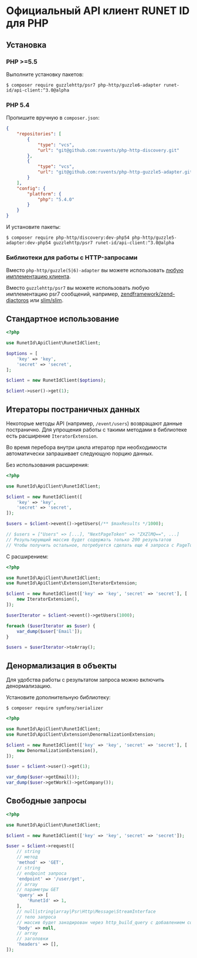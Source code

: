 # Официальный API клиент RUNET ID для PHP

## Установка

### PHP \>=5.5

Выполните установку пакетов:

`$ composer require guzzlehttp/psr7 php-http/guzzle6-adapter runet-id/api-client:^3.0@alpha`

### PHP 5.4

Пропишите вручную в `composer.json`:

```json
{
    "repositories": [
        {
            "type": "vcs",
            "url": "git@github.com:ruvents/php-http-discovery.git"
        },
        {
            "type": "vcs",
            "url": "git@github.com:ruvents/php-http-guzzle5-adapter.git"
        }
    ],
    "config": {
        "platform": {
            "php": "5.4.0"
        }
    }
}
```

И установите пакеты:

`$ composer require php-http/discovery:dev-php54 php-http/guzzle5-adapter:dev-php54 guzzlehttp/psr7 runet-id/api-client:^3.0@alpha`

### Библиотеки для работы с HTTP-запросами

Вместо `php-http/guzzle(5|6)-adapter` вы можете использовать [любую имплементацию клиента](https://packagist.org/providers/php-http/client-implementation).

Вместо `guzzlehttp/psr7` вы можете использовать любую имплементацию psr7 сообщений, например, [zendframework/zend-diactoros](https://packagist.org/packages/zendframework/zend-diactoros) или [slim/slim](https://packagist.org/packages/slim/slim).

## Стандартное использование

```php
<?php

use RunetId\ApiClient\RunetIdClient;

$options = [
    'key' => 'key',
    'secret' => 'secret',
];

$client = new RunetIdClient($options);

$client->user()->get(1);
```

## Итераторы постраничных данных

Некоторые методы API (например, `/event/users`) возвращают данные постранично. Для упрощения работы с такими методами в библиотеке есть расширение `IteratorExtension`.

Во время перебора внутри цикла итератор при необходимости автоматически запрашивает следующую порцию данных.

Без использования расширения:

```php
<?php

use RunetId\ApiClient\RunetIdClient;

$client = new RunetIdClient([
    'key' => 'key',
    'secret' => 'secret',
]);

$users = $client->event()->getUsers(/** $maxResults */1000);

// $users = ["Users" => [...], "NextPageToken" => "ZXZlMQ==", ...]
// Результирующий массив будет содержать только 200 результатов
// Чтобы получить остальное, потребуется сделать еще 4 запроса с PageToken
```

С расширением: 

```php
<?php

use RunetId\ApiClient\RunetIdClient;
use RunetId\ApiClient\Extension\IteratorExtension;

$client = new RunetIdClient(['key' => 'key', 'secret' => 'secret'], [
    new IteratorExtension(),
]);

$userIterator = $client->event()->getUsers(1000);

foreach ($userIterator as $user) {
    var_dump($user['Email']);
}

$users = $userIterator->toArray();
```

## Денормализация в объекты

Для удобства работы с результатом запроса можно включить денормализацию.

Установите дополнительную библиотеку:

`$ composer require symfony/serializer`

```php
<?php

use RunetId\ApiClient\RunetIdClient;
use RunetId\ApiClient\Extension\DenormalizationExtension;

$client = new RunetIdClient(['key' => 'key', 'secret' => 'secret'], [
    new DenormalizationExtension(),
]);

$user = $client->user()->get(1);

var_dump($user->getEmail());
var_dump($user->getWork()->getCompany());
```

## Свободные запросы

```php
<?php

use RunetId\ApiClient\RunetIdClient;

$client = new RunetIdClient(['key' => 'key', 'secret' => 'secret']);

$user = $client->request([
    // string
    // метод
    'method' => 'GET',
    // string
    // endpoint запроса
    'endpoint' => '/user/get',
    // array
    // параметры GET
    'query' => [
        'RunetId' => 1,
    ],
    // null|string|array|Psr\Http\Message\StreamInterface
    // тело запроса
    // массив будет закодирован через http_build_query с добавлением соответствующих заголовков
    'body' => null,
    // array
    // заголовки
    'headers' => [],
]);
```
